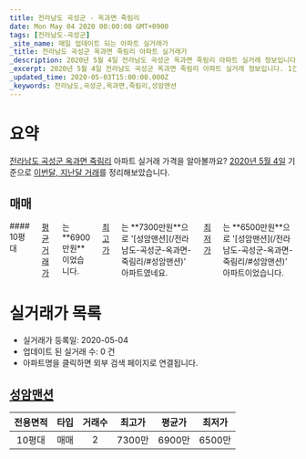 ```yaml
---
title: 전라남도 곡성군 - 옥과면 죽림리
date: Mon May 04 2020 00:00:00 GMT+0900
tags: [전라남도-곡성군]
_site_name: 매일 업데이트 되는 아파트 실거래가
_title: 전라남도 곡성군 옥과면 죽림리 아파트 실거래가
_description: 2020년 5월 4일 전라남도 곡성군 옥과면 죽림리 아파트 실거래 정보입니다. 1건 아파트 정보가 있습니다.
_excerpt: 2020년 5월 4일 전라남도 곡성군 옥과면 죽림리 아파트 실거래 정보입니다. 1건 아파트 정보가 있습니다.
_updated_time: 2020-05-03T15:00:00.000Z
_keywords: 전라남도,곡성군,옥과면,죽림리,성암맨션
---
```





# 요약
<ins>전라남도 곡성군 옥과면 죽림리</ins> 아파트 실거래 가격을 알아볼까요? <ins>2020년 5월 4일</ins> 기준으로 <ins>이번달, 지난달 거래</ins>를 정리해보았습니다.

## 매매
<div class="container">
<div class="twelve columns" markdown="1">
#### 10평대
<ins>평균 거래가</ins>는 **6900만원**이었습니다. <ins>최고가</ins>는 **7300만원**으로 '[성암맨션](/전라남도-곡성군-옥과면-죽림리/#성암맨션)' 아파트였네요. <ins>최저가</ins>는 **6500만원**으로 '[성암맨션](/전라남도-곡성군-옥과면-죽림리/#성암맨션)' 아파트이었습니다.
</div>
</div>



# 실거래가 목록
- 실거래가 등록일: 2020-05-04
- 업데이트 된 실거래 수: 0 건
- 아파트명을 클릭하면 외부 검색 페이지로 연결됩니다.

## [성암맨션](#성암맨션)

|전용면적|타입|거래수|최고가|평균가|최저가|
|:---:|:---:|:---:|:---:|:---:|:---:|
|10평대|<span class="deal-type-1">매매</span>|2|7300만|6900만|6500만|

<br/>



